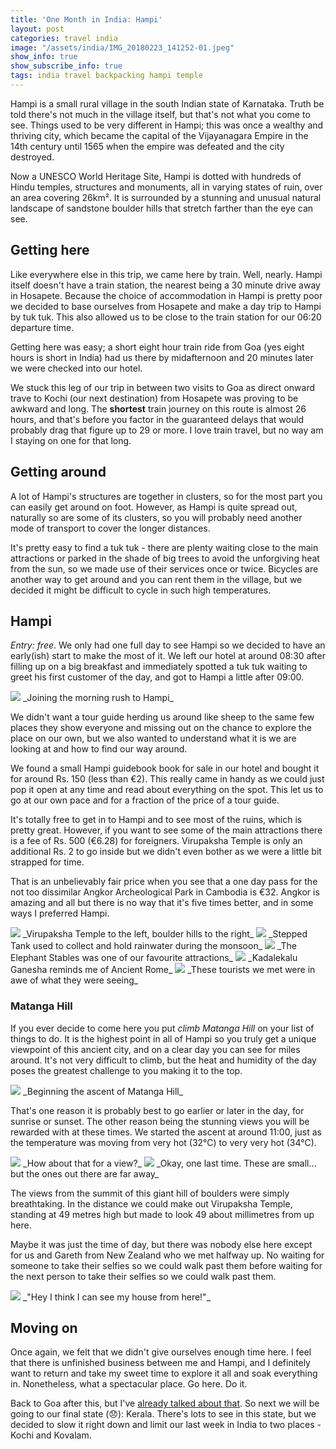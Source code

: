 ```yaml
---
title: 'One Month in India: Hampi'
layout: post
categories: travel india
image: "/assets/india/IMG_20180223_141252-01.jpeg"
show_info: true
show_subscribe_info: true
tags: india travel backpacking hampi temple
---
```


Hampi is a small rural village in the south Indian state of Karnataka. Truth be told there's not much in the village itself, but that's not what you come to see. Things used to be very different in Hampi; this was once a wealthy and thriving city, which became the capital of the Vijayanagara Empire in the 14th century until 1565 when the empire was defeated and the city destroyed.

Now a UNESCO World Heritage Site, Hampi is dotted with hundreds of Hindu temples, structures and monuments, all in varying states of ruin, over an area covering 26km². It is surrounded by a stunning and unusual natural landscape of sandstone boulder hills that stretch farther than the eye can see.

## Getting here

Like everywhere else in this trip, we came here by train. Well, nearly. Hampi itself doesn't have a train station, the nearest being a 30 minute drive away in Hosapete. Because the choice of accommodation in Hampi is pretty poor we decided to base ourselves from Hosapete and make a day trip to Hampi by tuk tuk. This also allowed us to be close to the train station for our 06:20 departure time.

Getting here was easy; a short eight hour train ride from Goa (yes eight hours is short in India) had us there by midafternoon and 20 minutes later we were checked into our hotel.

We stuck this leg of our trip in between two visits to Goa as direct onward trave to Kochi (our next destination) from Hosapete was proving to be awkward and long. The **shortest** train journey on this route is almost 26 hours, and that's before you factor in the guaranteed delays that would probably drag that figure up to 29 or more. I love train travel, but no way am I staying on one for that long.

## Getting around

A lot of Hampi's structures are together in clusters, so for the most part you can easily get around on foot. However, as Hampi is quite spread out, naturally so are some of its clusters, so you will probably need another mode of transport to cover the longer distances.

It's pretty easy to find a tuk tuk - there are plenty waiting close to the main attractions or parked in the shade of big trees to avoid the unforgiving heat from the sun, so we made use of their services once or twice. Bicycles are another way to get around and you can rent them in the village, but we decided it might be difficult to cycle in such high temperatures.

## Hampi

_Entry: free_. We only had one full day to see Hampi so we decided to have an early(ish) start to make the most of it. We left our hotel at around 08:30 after filling up on a big breakfast and immediately spotted a tuk tuk waiting to greet his first customer of the day, and got to Hampi a little after 09:00.

<img src="{{site.image_cdn}}/XF3eHTZ.jpg" class="post-image post-image-1">
_Joining the morning rush to Hampi_

We didn't want a tour guide herding us around like sheep to the same few places they show everyone and missing out on the chance to explore the place on our own, but we also wanted to understand what it is we are looking at and how to find our way around.

We found a small Hampi guidebook book for sale in our hotel and bought it for around Rs. 150 (less than €2). This really came in handy as we could just pop it open at any time and read about everything on the spot. This let us to go at our own pace and for a fraction of the price of a tour guide.

It's totally free to get in to Hampi and to see most of the ruins, which is pretty great. However, if you want to see some of the main attractions there is a fee of Rs. 500 (€6.28) for foreigners. Virupaksha Temple is only an additional Rs. 2 to go inside but we didn't even bother as we were a little bit strapped for time.

That is an unbelievably fair price when you see that a one day pass for the not too dissimilar Angkor Archeological Park in Cambodia is €32. Angkor is amazing and all but there is no way that it's five times better, and in some ways I preferred Hampi.

<img src="{{site.image_cdn}}/3VuLbvX.jpg" class="post-image post-image-1">
_Virupaksha Temple to the left, boulder hills to the right_

<img src="{{site.image_cdn}}/0hUJaxY.jpg" class="post-image post-image-1">
_Stepped Tank used to collect and hold rainwater during the monsoon_

<img src="{{site.image_cdn}}/bOaySSA.jpg" class="post-image post-image-1">
_The Elephant Stables was one of our favourite attractions_

<img src="{{site.image_cdn}}/XcsBkVh.jpg" class="post-image post-image-1">
_Kadalekalu Ganesha reminds me of Ancient Rome_

<img src="{{site.image_cdn}}/gcsne8h.jpg" class="post-image post-image-1">
_These tourists we met were in awe of what they were seeing_

### Matanga Hill

If you ever decide to come here you put _climb Matanga Hill_ on your list of things to do. It is the highest point in all of Hampi so you truly get a unique viewpoint of this ancient city, and on a clear day you can see for miles around. It's not very difficult to climb, but the heat and humidity of the day poses the greatest challenge to you making it to the top.

<img src="{{site.image_cdn}}/1nLaESx.jpg" class="post-image post-image-1"/>
_Beginning the ascent of Matanga Hill_

That's one reason it is probably best to go earlier or later in the day, for sunrise or sunset. The other reason being the stunning views you will be rewarded with at these times. We started the ascent at around 11:00, just as the temperature was moving from very hot (32°C) to very very hot (34°C).

<img src="{{site.image_cdn}}/X6jbkYb.jpg" class="post-image post-image-1"/>
_How about that for a view?_

<img src="{{site.image_cdn}}/3ntekB1.jpg" class="post-image post-image-1"/>
_Okay, one last time. These are small… but the ones out there are far away_

The views from the summit of this giant hill of boulders were simply breathtaking. In the distance we could make out Virupaksha Temple, standing at 49 metres high but made to look 49 about millimetres from up here.

Maybe it was just the time of day, but there was nobody else here except for us and Gareth from New Zealand who we met halfway up. No waiting for someone to take their selfies so we could walk past them before waiting for the next person to take their selfies so we could walk past them.

<img src="{{site.image_cdn}}/A7sDPRd.jpg" class="post-image post-image-1"/>
_"Hey I think I can see my house from here!"_

## Moving on

Once again, we felt that we didn't give ourselves enough time here. I feel that there is unfinished business between me and Hampi, and I definitely want to return and take my sweet time to explore it all and soak everything in. Nonetheless, what a spectacular place. Go here. Do it.

Back to Goa after this, but I've <a href="/travel/india/a-month-in-india-goa">already talked about that</a>. So next we will be going to our final state (😞): Kerala. There's lots to see in this state, but we decided to slow it right down and limit our last week in India to two places - Kochi and Kovalam.